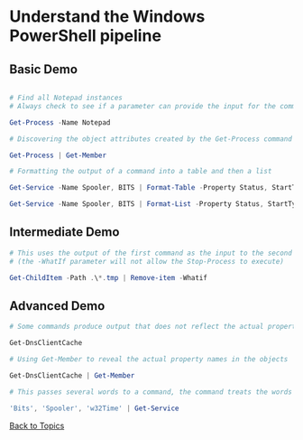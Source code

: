 # Understand the Windows PowerShell pipeline

## Basic Demo

```PowerShell

# Find all Notepad instances
# Always check to see if a parameter can provide the input for the command, before using traditional pipelines 

Get-Process -Name Notepad

# Discovering the object attributes created by the Get-Process command

Get-Process | Get-Member

# Formatting the output of a command into a table and then a list

Get-Service -Name Spooler, BITS | Format-Table -Property Status, StartType, Name

Get-Service -Name Spooler, BITS | Format-List -Property Status, StartType, Name
```

## Intermediate Demo

```PowerShell
# This uses the output of the first command as the input to the second command
# (the -WhatIf parameter will not allow the Stop-Process to execute)

Get-ChildItem -Path .\*.tmp | Remove-item -Whatif
```

## Advanced Demo

```PowerShell
# Some commands produce output that does not reflect the actual property names

Get-DnsClientCache

# Using Get-Member to reveal the actual property names in the objects

Get-DnsClientCache | Get-Member

# This passes several words to a command, the command treats the words as input

'Bits', 'Spooler', 'w32Time' | Get-Service
```



[Back to Topics](../README.md#morning-session)

